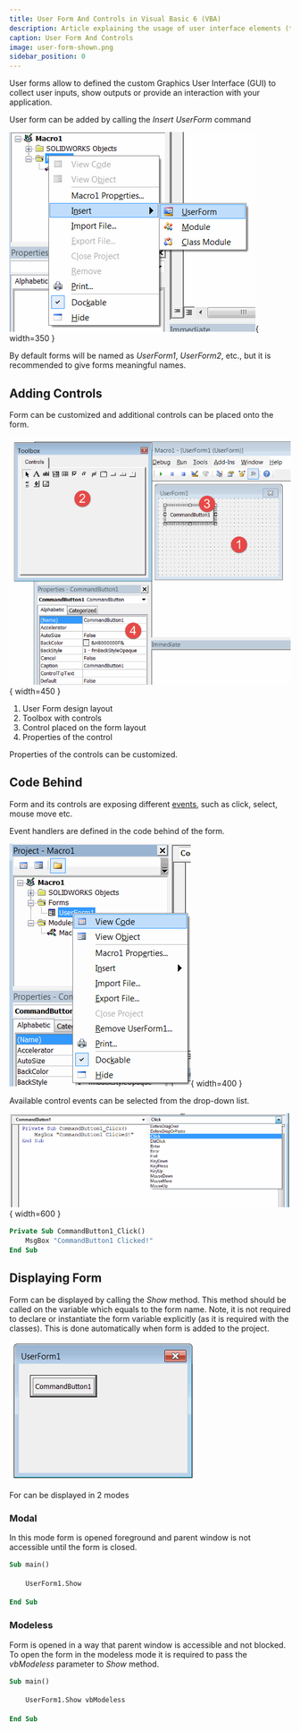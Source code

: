 ```yaml
---
title: User Form And Controls in Visual Basic 6 (VBA)
description: Article explaining the usage of user interface elements (text box, combo box, list etc.) and forms in Visual Basic 6 (VBA)
caption: User Form And Controls
image: user-form-shown.png
sidebar_position: 0
---
```

User forms allow to defined the custom Graphics User Interface (GUI) to collect user inputs, show outputs or provide an interaction with your application.

User form can be added by calling the *Insert UserForm* command

![Insert User Form](insert-user-form.png){ width=350 }

By default forms will be named as *UserForm1*, *UserForm2*, etc., but it is recommended to give forms meaningful names.

## Adding Controls

Form can be customized and additional controls can be placed onto the form.

![Layout of the user form](user-form-layout.png){ width=450 }

1. User Form design layout
1. Toolbox with controls
1. Control placed on the form layout
1. Properties of the control

Properties of the controls can be customized.

## Code Behind

Form and its controls are exposing different [events](/docs/codestack/visual-basic/events/), such as click, select, mouse move etc.

Event handlers are defined in the code behind of the form.

![View Code command of User Form](view-code-menu-command.png){ width=400 }

Available control events can be selected from the drop-down list.

![Control events](windows-form-code-behind.png){ width=600 }

~~~vb
Private Sub CommandButton1_Click()
    MsgBox "CommandButton1 Clicked!"
End Sub
~~~

## Displaying Form

Form can be displayed by calling the *Show* method. This method should be called on the variable which equals to the form name. Note, it is not required to declare or instantiate the form variable explicitly (as it is required with the classes). This is done automatically when form is added to the project.

![User Form](user-form-shown.png)

For can be displayed in 2 modes

### Modal

In this mode form is opened foreground and parent window is not accessible until the form is closed.

~~~vb
Sub main()

    UserForm1.Show

End Sub
~~~

### Modeless

Form is opened in a way that parent window is accessible and not blocked. To open the form in the modeless mode it is required to pass the *vbModeless* parameter to *Show* method.

~~~vb
Sub main()

    UserForm1.Show vbModeless

End Sub
~~~

